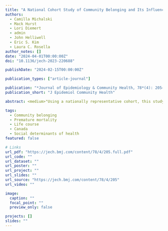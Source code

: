 ```yaml
---
title: "A National Cohort Study of Community Belonging and Its Influence on Premature Mortality"
authors:
  - Camilla Michalski
  - Mack Hurst
  - Lori Diemert
  - admin
  - John Helliwell
  - Eric S. Kim
  - Laura C. Rosella
author_notes: []
date: "2024-04-01T00:00:00Z"
doi: "10.1136/jech-2023-220688"

publishDate: "2024-02-15T00:00:00Z"

publication_types: ["article-journal"]

publication: "*Journal of Epidemiology & Community Health, 78*(4): 205–211"
publication_short: "J Epidemiol Community Health"

abstract: <medium>"Using a nationally representative cohort, this study estimates the life stage-specific impact of community belonging on premature mortality. The results demonstrate how community belonging relates to premature mortality differs across age groups underscoring the importance of considering life stage-specific perspectives when researching and developing approaches to strengthen belonging. *(To read more, please visit the links above.)*" </medium>

tags:
  - Community belonging
  - Premature mortality
  - Life course
  - Canada
  - Social determinants of health
featured: false

# Links
url_pdf: "https://jech.bmj.com/content/78/4/205.full.pdf"
url_code: ""
url_dataset: ""
url_poster: ""
url_project: ""
url_slides: ""
url_source: "https://jech.bmj.com/content/78/4/205"
url_video: ""

image:
  caption: ""
  focal_point: ""
  preview_only: false

projects: []
slides: ""
---
```

